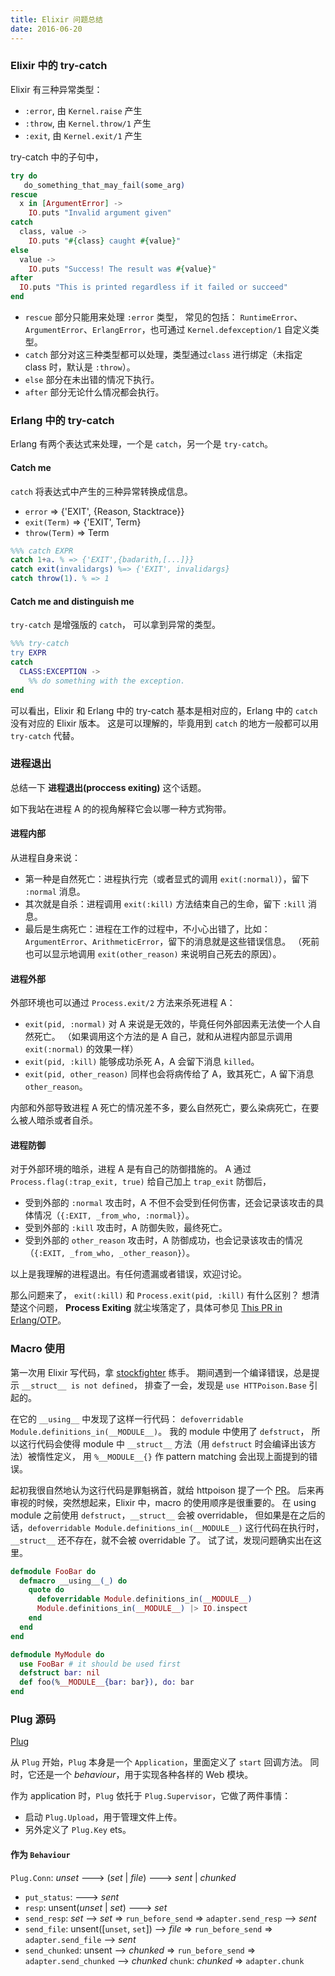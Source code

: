 ```yaml
---
title: Elixir 问题总结
date: 2016-06-20
---
```



### Elixir 中的 try-catch

Elixir  有三种异常类型：

- `:error`, 由 `Kernel.raise` 产生
- `:throw`, 由 `Kernel.throw/1` 产生
- `:exit`, 由 `Kernel.exit/1` 产生

try-catch 中的子句中，

```elixir
try do
   do_something_that_may_fail(some_arg)
rescue
  x in [ArgumentError] ->
    IO.puts "Invalid argument given"
catch
  class, value ->
    IO.puts "#{class} caught #{value}"
else
  value ->
    IO.puts "Success! The result was #{value}"
after
  IO.puts "This is printed regardless if it failed or succeed"
end
```

- `rescue` 部分只能用来处理 `:error` 类型，
  常见的包括： `RuntimeError`、`ArgumentError`、`ErlangError`，也可通过 `Kernel.defexception/1` 自定义类型。
- `catch` 部分对这三种类型都可以处理，类型通过`class` 进行绑定（未指定 class 时，默认是 `:throw`）。
- `else` 部分在未出错的情况下执行。
- `after` 部分无论什么情况都会执行。

### Erlang 中的 try-catch

Erlang 有两个表达式来处理，一个是 `catch`，另一个是 `try-catch`。

#### Catch me

`catch` 将表达式中产生的三种异常转换成信息。

- `error` => {'EXIT', {Reason, Stacktrace}}
- `exit(Term)` => {'EXIT', Term}
- `throw(Term)` => Term

``` erlang
%%% catch EXPR
catch 1+a. % => {'EXIT',{badarith,[...]}}
catch exit(invalidargs) %=> {'EXIT', invalidargs}
catch throw(1). % => 1
```

#### Catch me and distinguish me

`try-catch` 是增强版的 `catch`， 可以拿到异常的类型。

``` erlang
%%% try-catch
try EXPR
catch
  CLASS:EXCEPTION ->
    %% do something with the exception.
end
```

可以看出，Elixir 和 Erlang 中的 try-catch 基本是相对应的，Erlang 中的 `catch` 没有对应的 Elixir 版本。
这是可以理解的，毕竟用到 `catch` 的地方一般都可以用 `try-catch` 代替。


### 进程退出

总结一下 __进程退出(proccess exiting)__ 这个话题。

如下我站在进程 A 的的视角解释它会以哪一种方式狗带。

#### 进程内部

从进程自身来说：

- 第一种是自然死亡：进程执行完（或者显式的调用 `exit(:normal)`），留下 `:normal` 消息。
- 其次就是自杀：进程调用 `exit(:kill)` 方法结束自己的生命，留下 `:kill` 消息。
- 最后是生病死亡：进程在工作的过程中，不小心出错了，比如：`ArgumentError`、`ArithmeticError`，留下的消息就是这些错误信息。
  （死前也可以显示地调用 `exit(other_reason)` 来说明自己死去的原因）。

#### 进程外部

外部环境也可以通过 `Process.exit/2` 方法来杀死进程 A：

- `exit(pid, :normal)` 对 A 来说是无效的，毕竟任何外部因素无法使一个人自然死亡。
  （如果调用这个方法的是 A 自己，就和从进程内部显示调用 `exit(:normal)` 的效果一样）
- `exit(pid, :kill)` 能够成功杀死 A，A 会留下消息 `killed`。
- `exit(pid, other_reason)` 同样也会将病传给了 A，致其死亡，A 留下消息 `other_reason`。

内部和外部导致进程 A 死亡的情况差不多，要么自然死亡，要么染病死亡，在要么被人暗杀或者自杀。

#### 进程防御

对于外部环境的暗杀，进程 A 是有自己的防御措施的。
A 通过 `Process.flag(:trap_exit, true)` 给自己加上 `trap_exit` 防御后，

- 受到外部的 `:normal` 攻击时，A 不但不会受到任何伤害，还会记录该攻击的具体情况（`{:EXIT, _from_who, :normal}`）。
- 受到外部的 `:kill` 攻击时，A 防御失败，最终死亡。
- 受到外部的 `other_reason` 攻击时，A 防御成功，也会记录该攻击的情况（`{:EXIT, _from_who, _other_reason}`）。

以上是我理解的进程退出。有任何遗漏或者错误，欢迎讨论。


那么问题来了， `exit(:kill)` 和 `Process.exit(pid, :kill)` 有什么区别？
想清楚这个问题， __Process Exiting__ 就尘埃落定了，具体可参见 [This PR in Erlang/OTP](https://github.com/erlang/otp/pull/854)。


### Macro 使用

第一次用 Elixir 写代码，拿 [stockfighter](https://github.com/lerencao/stockfighter) 练手。
期间遇到一个编译错误，总是提示 `__struct__ is not defined`，
排查了一会，发现是 `use HTTPoison.Base` 引起的。

在它的 `__using__` 中发现了这样一行代码： `defoverridable Module.definitions_in(__MODULE__)`。
我的 module 中使用了 `defstruct`，
所以这行代码会使得 module 中 `__struct__` 方法（用 `defstruct` 时会编译出该方法）被惰性定义，
用 `%__MODULE__{}` 作 pattern matching 会出现上面提到的错误。

起初我很自然地认为这行代码是罪魁祸首，就给 httpoison 提了一个 [PR](https://github.com/edgurgel/httpoison/pull/110)。
后来再审视的时候，突然想起来，Elixir 中，macro 的使用顺序是很重要的。
在 using module 之前使用 `defstruct`，`__struct__` 会被 overridable，
但如果是在之后的话，`defoverridable Module.definitions_in(__MODULE__)` 这行代码在执行时，
`__struct__` 还不存在，就不会被 overridable 了。
试了试，发现问题确实出在这里。


``` elixir
defmodule FooBar do
  defmacro __using__(_) do
    quote do
      defoverridable Module.definitions_in(__MODULE__)
      Module.definitions_in(__MODULE__) |> IO.inspect
    end
  end
end

defmodule MyModule do
  use FooBar # it should be used first
  defstruct bar: nil
  def foo(%__MODULE__{bar: bar}), do: bar
end
```

### Plug 源码

[Plug](https://github.com/elixir-lang/plug)

从 `Plug` 开始，`Plug` 本身是一个 `Application`，里面定义了 `start` 回调方法。
同时，它还是一个 *behaviour*，用于实现各种各样的 Web 模块。


作为 application 时，`Plug` 依托于 `Plug.Supervisor`，它做了两件事情：

* 启动 `Plug.Upload`，用于管理文件上传。
* 另外定义了 `Plug.Key` ets。

#### 作为 `Behaviour`

`Plug.Conn`: *unset* ---> (*set* | *file*) ---> *sent* | *chunked*

- `put_status`: ---> *sent*
- `resp`: unsent(*unset* | *set*) ---> *set*
- `send_resp`: *set* --> *set* => `run_before_send` => `adapter.send_resp` --> *sent*
- `send_file`: unsent([`unset`, `set`]) --> *file* => `run_before_send` => `adapter.send_file` --> *sent*
- `send_chunked`: unsent --> *chunked* => `run_before_send` => `adapter.send_chunked` --> *chunked*
`chunk`: *chunked* => `adapter.chunk`
